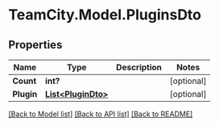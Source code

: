# TeamCity.Model.PluginsDto
## Properties

Name | Type | Description | Notes
------------ | ------------- | ------------- | -------------
**Count** | **int?** |  | [optional] 
**Plugin** | [**List&lt;PluginDto&gt;**](PluginDto.md) |  | [optional] 

[[Back to Model list]](../README.md#documentation-for-models) [[Back to API list]](../README.md#documentation-for-api-endpoints) [[Back to README]](../README.md)

